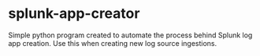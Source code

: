 # splunk-app-creator
Simple python program created to automate the process behind Splunk log app creation. Use this when creating new log source ingestions.
